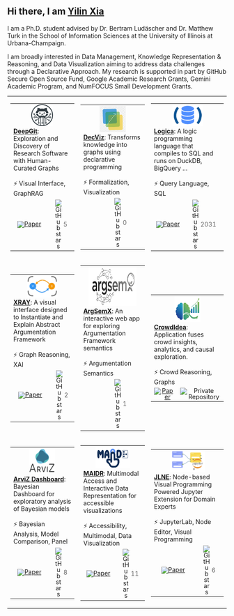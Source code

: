 ## Hi there, I am [Yilin Xia](https://yilinxia.com/)

I am a Ph.D. student advised by Dr. Bertram Ludäscher and Dr. Matthew Turk in the School of Information Sciences at the University of Illinois at Urbana-Champaign.

I am broadly interested in Data Management, Knowledge Representation & Reasoning, and Data Visualization aiming to address data challenges through a Declarative Approach. My research is supported in part by GitHub Secure Open Source Fund, Google Academic Research Grants, Gemini Academic Program, and NumFOCUS Small Development Grants.

<table>
  <tr height="300px">
    <!-- Card 1: DeepGit -->
    <td>
      <table>
        <tr>
          <td width="250px" height="110px" valign="top" colspan="4">
            <div align="center">
              <a href="https://github.com/data-exp-lab/deepgit">
                <img src="assets/project_deepgit.png" width="50" height="50"><br>
              </a>
            </div>
            <a href="https://github.com/data-exp-lab/deepgit"><strong>DeepGit</strong></a>: Exploration and Discovery of Research Software with Human-Curated Graphs
            <br><br>⚡ Visual Interface, GraphRAG
          </td>
        </tr>
        <tr>
          <td align="center" style="line-height: 1; vertical-align: middle;">
            <a href="https://openreview.net/pdf?id=35iRjCwXLu">
              <img src="https://cdn.jsdelivr.net/gh/Readme-Workflows/Readme-Icons@main/icons/octicons/Wiki.svg" width="15px" alt="Paper">
            </a>
          </td>
          <td align="center" style="line-height: 1; vertical-align: middle;">
            <div style="display:inline-flex; align-items:center; justify-content:center;">
              <img src="https://cdn.jsdelivr.net/gh/Readme-Workflows/Readme-Icons@main/icons/octicons/StarredRepositoryYellow.svg" width="15px" alt="GitHub stars">
              <span style="font-size: 14px; color: #666; margin-left: 4px;">5</span>
            </div>
          </td>
        </tr>
      </table>
    </td>
    <!-- Card 2: DecViz -->
    <td>
      <table>
        <tr>
          <td width="250px" height="110px" valign="top" colspan="4">
            <div align="center">
              <a href="https://github.com/yilinxia/DecViz">
                <img src="assets/project_decviz.png" width="60" height="60"><br>
              </a>
            </div>
            <a href="https://github.com/yilinxia/DecViz"><strong>DecViz</strong></a>: Transforms knowledge into graphs using declarative programming
            <br><br>⚡ Formalization, Visualization
          </td>
        </tr>
        <tr>
          <td align="center" style="line-height: 1; vertical-align: middle;">
          </td>
          <td align="center" style="line-height: 1; vertical-align: middle;">
            <div style="display:inline-flex; align-items:center; justify-content:center;">
              <img src="https://cdn.jsdelivr.net/gh/Readme-Workflows/Readme-Icons@main/icons/octicons/StarredRepositoryYellow.svg" width="15px" alt="GitHub stars">
              <span style="font-size: 14px; color: #666; margin-left: 4px;">0</span>
            </div>
          </td>
        </tr>
      </table>
    </td>
    <!-- Card 3: Logica -->
    <td>
      <table>
        <tr>
          <td width="250px" height="110px" valign="top" colspan="4">
            <div align="center">
              <a href="https://github.com/evgskv/logica">
                <img src="assets/project_logica.png" width="70" height="50"><br>
              </a>
            </div>
            <a href="https://github.com/evgskv/logica"><strong>Logica</strong></a>: A logic programming language that compiles to SQL and runs on DuckDB, BigQuery ...
            <br><br>⚡ Query Language, SQL
          </td>
        </tr>
        <tr>
          <td align="center" style="line-height: 1; vertical-align: middle;">
            <a href="https://openproceedings.org/2024/conf/edbt/paper-253.pdf">
              <img src="https://cdn.jsdelivr.net/gh/Readme-Workflows/Readme-Icons@main/icons/octicons/Wiki.svg" width="15px" alt="Paper">
            </a>
          </td>
          <td align="center" style="line-height: 1; vertical-align: middle;">
            <div style="display:inline-flex; align-items:center; justify-content:center;">
              <img src="https://cdn.jsdelivr.net/gh/Readme-Workflows/Readme-Icons@main/icons/octicons/StarredRepositoryYellow.svg" width="15px" alt="GitHub stars">
              <span style="font-size: 14px; color: #666; margin-left: 4px;">2031</span>
            </div>
          </td>
        </tr>
      </table>
    </td>
  </tr>
  <tr height="300px">
    <!-- Card 4: XRAY -->
    <td>
      <table>
        <tr>
          <td width="250px" height="110px" valign="top" colspan="4">
            <div align="center">
              <a href="https://github.com/idaks/xray">
                <img src="assets/project_xray.png" width="70" height="50"><br>
              </a>
            </div>
            <a href="https://github.com/idaks/xray"><strong>XRAY</strong></a>: A visual interface designed to Instantiate and Explain Abstract Argumentation Framework
            <br><br>⚡ Graph Reasoning, XAI
          </td>
        </tr>
        <tr>
          <td align="center" style="line-height: 1; vertical-align: middle;">
            <a href="https://xray-n7sd5.ondigitalocean.app/assets/cr-xray.pdf">
              <img src="https://cdn.jsdelivr.net/gh/Readme-Workflows/Readme-Icons@main/icons/octicons/Wiki.svg" width="15px" alt="Paper">
            </a>
          </td>
          <td align="center" style="line-height: 1; vertical-align: middle;">
            <div style="display:inline-flex; align-items:center; justify-content:center;">
              <img src="https://cdn.jsdelivr.net/gh/Readme-Workflows/Readme-Icons@main/icons/octicons/StarredRepositoryYellow.svg" width="15px" alt="GitHub stars">
              <span style="font-size: 14px; color: #666; margin-left: 4px;">2</span>
            </div>
          </td>
        </tr>
      </table>
    </td>
    <!-- Card 5: ArgSemX -->
    <td>
      <table>
        <tr>
          <td width="250px" height="110px" valign="top" colspan="4">
            <div align="center">
              <a href="https://github.com/xai-ca/argsemx">
                <img src="assets/project_argsemx.png" width="110" height="90"><br>
              </a>
            </div>
            <a href="https://github.com/xai-ca/argsemx"><strong>ArgSemX</strong></a>: An interactive web app for exploring Argumentation Framework semantics
            <br><br>⚡ Argumentation Semantics
          </td>
        </tr>
        <tr>
          <td align="center" style="line-height: 1; vertical-align: middle;">
          </td>
          <td align="center" style="line-height: 1; vertical-align: middle;">
            <div style="display:inline-flex; align-items:center; justify-content:center;">
              <img src="https://cdn.jsdelivr.net/gh/Readme-Workflows/Readme-Icons@main/icons/octicons/StarredRepositoryYellow.svg" width="15px" alt="GitHub stars">
              <span style="font-size: 14px; color: #666; margin-left: 4px;">1</span>
            </div>
          </td>
        </tr>
      </table>
    </td>
    <!-- Card 6: CrowdIdea -->
    <td>
      <table>
        <tr>
          <td width="250px" height="110px" valign="top" colspan="4">
            <div align="center">
              <a href="https://crowdidea-8dcsa.ondigitalocean.app/">
                <img src="assets/project_crowdidea.png" width="60" height="60"><br>
              </a>
            </div>
            <a href="https://go.illinois.edu/crowdidea"><strong>CrowdIdea</strong></a>: Application fuses crowd insights, analytics, and causal exploration.
            <br><br>⚡ Crowd Reasoning, Graphs
          </td>
        </tr>
        <tr>
          <td align="center" style="line-height: 1; vertical-align: middle;">
            <a href="https://dl.acm.org/doi/full/10.1145/3544548.3581021">
              <img src="https://cdn.jsdelivr.net/gh/Readme-Workflows/Readme-Icons@main/icons/octicons/Wiki.svg" width="15px" alt="Paper">
            </a>
          </td>
          <td align="center" style="line-height: 1; vertical-align: middle;">
            <img src="https://cdn.jsdelivr.net/gh/Readme-Workflows/Readme-Icons@main/icons/octicons/RequestedChanges.svg" width="20px" alt="Private Repository">
          </td>
        </tr>
      </table>
    </td>
  </tr>

  
  <tr height="300px">
  <!-- Card 7: ArviZ Dashboard -->
    <td>
      <table>
        <tr>
          <td width="250px" height="110px" valign="top" colspan="4">
            <div align="center">
              <a href="https://github.com/arviz-devs/arviz_dashboard">
                <img src="assets/project_arviz.png" width="60" height="60"><br>
              </a>
            </div>
            <a href="https://github.com/arviz-devs/arviz_dashboard"><strong>ArviZ Dashboard</strong></a>: Bayesian Dashboard for exploratory analysis of Bayesian models
            <br><br>⚡ Bayesian Analysis, Model Comparison, Panel
          </td>
        </tr>
        <tr>
          <td align="center" style="line-height: 1; vertical-align: middle;">
            <a href="">
              <img src="https://cdn.jsdelivr.net/gh/Readme-Workflows/Readme-Icons@main/icons/octicons/Wiki.svg" width="15px" alt="Paper">
            </a>
          </td>
          <td align="center" style="line-height: 1; vertical-align: middle;">
            <div style="display:inline-flex; align-items:center; justify-content:center;">
              <img src="https://cdn.jsdelivr.net/gh/Readme-Workflows/Readme-Icons@main/icons/octicons/StarredRepositoryYellow.svg" width="15px" alt="GitHub stars">
              <span style="font-size: 14px; color: #666; margin-left: 4px;">8</span>
            </div>
          </td>
        </tr>
      </table>
    </td>
    <!-- Card 8: MAIDR -->
    <td>
      <table>
        <tr>
          <td width="250px" height="110px" valign="top" colspan="4">
            <div align="center">
              <a href="https://github.com/xability/maidr">
                <img src="assets/project_maidr.jpg" width="80" height="50"><br>
              </a>
            </div>
            <a href="https://github.com/xability/maidr"><strong>MAIDR</strong></a>: Multimodal Access and Interactive Data Representation for accessible visualizations
            <br><br>⚡ Accessibility, Multimodal, Data Visualization
          </td>
        </tr>
        <tr>
          <td align="center" style="line-height: 1; vertical-align: middle;">
            <a href="https://dl.acm.org/doi/full/10.1145/3613904.3642730">
              <img src="https://cdn.jsdelivr.net/gh/Readme-Workflows/Readme-Icons@main/icons/octicons/Wiki.svg" width="15px" alt="Paper">
            </a>
          </td>
          <td align="center" style="line-height: 1; vertical-align: middle;">
            <div style="display:inline-flex; align-items:center; justify-content:center;">
              <img src="https://cdn.jsdelivr.net/gh/Readme-Workflows/Readme-Icons@main/icons/octicons/StarredRepositoryYellow.svg" width="15px" alt="GitHub stars">
              <span style="font-size: 14px; color: #666; margin-left: 4px;">11</span>
            </div>
          </td>
        </tr>
      </table>
    </td>
    <!-- Card 9: Jupyterlab NodeEditor -->
    <td>
      <table>
        <tr>
          <td width="250px" height="110px" valign="top" colspan="4">
            <div align="center">
              <a href="https://github.com/cropsinsilico/jupyterlab_nodeeditor">
                <img src="assets/project_jlne.png" width="80" height="50"><br>
              </a>
            </div>
            <a href="https://github.com/cropsinsilico/jupyterlab_nodeeditor"><strong>JLNE</strong></a>: Node-based Visual Programming Powered Jupyter Extension for Domain Experts
            <br><br>⚡ JupyterLab, Node Editor, Visual Programming
          </td>
        </tr>
        <tr>
          <td align="center" style="line-height: 1; vertical-align: middle;">
            <a href="">
              <img src="https://cdn.jsdelivr.net/gh/Readme-Workflows/Readme-Icons@main/icons/octicons/Wiki.svg" width="15px" alt="Paper">
            </a>
          </td>
          <td align="center" style="line-height: 1; vertical-align: middle;">
            <div style="display:inline-flex; align-items:center; justify-content:center;">
              <img src="https://cdn.jsdelivr.net/gh/Readme-Workflows/Readme-Icons@main/icons/octicons/StarredRepositoryYellow.svg" width="15px" alt="GitHub stars">
              <span style="font-size: 14px; color: #666; margin-left: 4px;">6</span>
            </div>
          </td>
        </tr>
      </table>
    </td>
    
  </tr>
</table>
